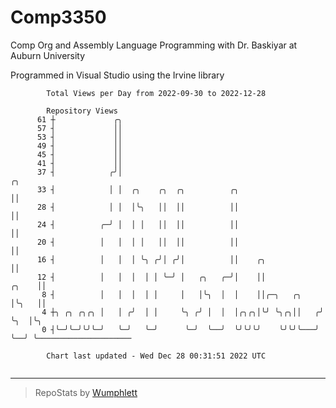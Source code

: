 # Comp3350
Comp Org and Assembly Language Programming with Dr. Baskiyar at Auburn University

Programmed in Visual Studio using the Irvine library

```
        Total Views per Day from 2022-09-30 to 2022-12-28

        Repository Views
      61 ┼             ╭╮
      57 ┤             ││
      53 ┤             ││
      49 ┤             ││
      45 ┤             ││
      41 ┤             ││
      37 ┤            ╭╯│                                                  ╭╮
      33 ┤            │ │  ╭╮    ╭╮  ╭╮          ╭╮                        ││
      28 ┤            │ │  │╰╮   ││  ││          ││                        ││
      24 ┤          ╭─╯ │  │ │   ││  ││          ││                        ││
      20 ┤          │   │  │ │   ││  ││          ││                        ││
      16 ┤          │   │  │ ╰╮ ╭╯│ ╭╯│          ││    ╭╮                  ││
      12 ┤          │   │  │  │ │ ╰─╯ │   ╭╮   ╭─╯│    ││            ╭╮    ││
       8 ┤          │   │  │  │ │     │   │╰╮  │  │    ││╭─╮   ╭╮    │╰╮   ││
       4 ┼╮ ╭╮ ╭╮╭╮ │   │ ╭╯  │ │     ╰╮ ╭╯ │  │  │╭╮╭╮│╰╯ ╰╮╭╮││   ╭╯ ╰╮  │╰╮
       0 ┤╰─╯╰─╯╰╯╰─╯   ╰─╯   ╰─╯      ╰─╯  ╰──╯  ╰╯╰╯╰╯    ╰╯╰╯╰───╯   ╰──╯ ╰─────────────────────

        Chart last updated - Wed Dec 28 00:31:51 2022 UTC
        
```

---

> RepoStats by [Wumphlett](https://github.com/Wumphlett)
